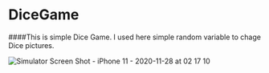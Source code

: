 # DiceGame

####This is simple Dice Game. I used here simple random variable to chage Dice pictures. 



![Simulator Screen Shot - iPhone 11 - 2020-11-28 at 02 17 10](https://user-images.githubusercontent.com/71902763/100496179-1a9ad000-3120-11eb-93d0-e99420d1042d.png)

